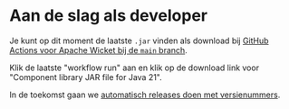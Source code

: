 # Aan de slag als developer

Je kunt op dit moment de laatste `.jar` vinden als download bij [GitHub Actions voor Apache Wicket bij de `main` branch](https://github.com/nl-design-system/example/blob/main/.github/workflows/continuous-deployment.yml#L166-L179).

Klik de laatste "workflow run" aan en klik op de download link voor "Component library JAR file for Java 21".

In de toekomst gaan we [automatisch releases doen met versienummers](https://github.com/nl-design-system/rotterdam/issues/170).
